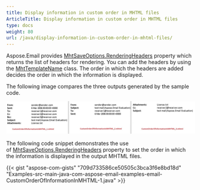```yaml
---
title: Display information in custom order in MHTML files
ArticleTitle: Display information in custom order in MHTML files
type: docs
weight: 80
url: /java/display-information-in-custom-order-in-mhtml-files/
---
```


Aspose.Email provides [MhtSaveOptions.RenderingHeaders](https://reference.aspose.com/email/java/com.aspose.email/mhtsaveoptions/#getRenderingHeaders--) property which returns the list of headers for rendering. You can add the headers by using the [MhtTemplateName](https://reference.aspose.com/email/java/com.aspose.email/mhttemplatename/) class. The order in which the headers are added decides the order in which the information is displayed.

The following image compares the three outputs generated by the sample code.

![todo:image_alt_text](display-information-in-custom-order-in-mhtml-files_1.jpg)

The following code snippet demonstrates the use of [MhtSaveOptions.RenderingHeaders](https://reference.aspose.com/email/java/com.aspose.email/mhtsaveoptions/#getRenderingHeaders--) property to set the order in which the information is displayed in the output MHTML files.

{{< gist "aspose-com-gists" "709d733586ce50505c3bca3f6e8bd18d" "Examples-src-main-java-com-aspose-email-examples-email-CustomOrderOfInformationInMHTML-1.java" >}}
